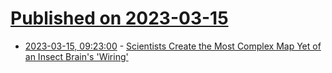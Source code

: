 # [Published on 2023-03-15](index.md)

* [2023-03-15, 09:23:00](https://soylentnews.org/article.pl?sid=23/03/14/1255200&from=rss) - [Scientists Create the Most Complex Map Yet of an Insect Brain's 'Wiring'](https://soylentnews.org/article.pl?sid=23/03/14/1255200&from=rss)
